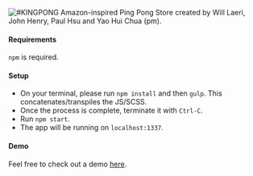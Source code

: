 ![#KINGPONG](https://github.com/superburrito/ping-pong-store/blob/master/browser/media/king-pong-header.png?raw=true)
Amazon-inspired Ping Pong Store created by Will Laeri, John Henry, Paul Hsu and Yao Hui Chua (pm).

#### Requirements
`npm` is required. 

#### Setup
* On your terminal, please run `npm install` and then `gulp`. This concatenates/transpiles the JS/SCSS. 
* Once the process is complete, terminate it with `Ctrl-C`. 
* Run `npm start`. 
* The app will be running on `localhost:1337`.

#### Demo
Feel free to check out a demo [here](https://www.youtube.com/watch?v=2vr1qOhqzdw).
